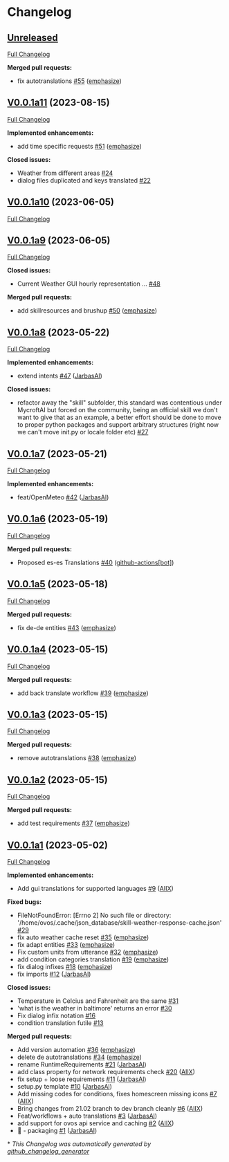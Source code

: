 # Changelog

## [Unreleased](https://github.com/OpenVoiceOS/skill-ovos-weather/tree/HEAD)

[Full Changelog](https://github.com/OpenVoiceOS/skill-ovos-weather/compare/V0.0.1a11...HEAD)

**Merged pull requests:**

- fix autotranslations [\#55](https://github.com/OpenVoiceOS/skill-ovos-weather/pull/55) ([emphasize](https://github.com/emphasize))

## [V0.0.1a11](https://github.com/OpenVoiceOS/skill-ovos-weather/tree/V0.0.1a11) (2023-08-15)

[Full Changelog](https://github.com/OpenVoiceOS/skill-ovos-weather/compare/V0.0.1a10...V0.0.1a11)

**Implemented enhancements:**

- add time specific requests [\#51](https://github.com/OpenVoiceOS/skill-ovos-weather/pull/51) ([emphasize](https://github.com/emphasize))

**Closed issues:**

- Weather from different areas [\#24](https://github.com/OpenVoiceOS/skill-ovos-weather/issues/24)
- dialog files duplicated and keys translated [\#22](https://github.com/OpenVoiceOS/skill-ovos-weather/issues/22)

## [V0.0.1a10](https://github.com/OpenVoiceOS/skill-ovos-weather/tree/V0.0.1a10) (2023-06-05)

[Full Changelog](https://github.com/OpenVoiceOS/skill-ovos-weather/compare/V0.0.1a9...V0.0.1a10)

## [V0.0.1a9](https://github.com/OpenVoiceOS/skill-ovos-weather/tree/V0.0.1a9) (2023-06-05)

[Full Changelog](https://github.com/OpenVoiceOS/skill-ovos-weather/compare/V0.0.1a8...V0.0.1a9)

**Closed issues:**

- Current Weather GUI hourly representation ... [\#48](https://github.com/OpenVoiceOS/skill-ovos-weather/issues/48)

**Merged pull requests:**

- add skillresources and brushup [\#50](https://github.com/OpenVoiceOS/skill-ovos-weather/pull/50) ([emphasize](https://github.com/emphasize))

## [V0.0.1a8](https://github.com/OpenVoiceOS/skill-ovos-weather/tree/V0.0.1a8) (2023-05-22)

[Full Changelog](https://github.com/OpenVoiceOS/skill-ovos-weather/compare/V0.0.1a7...V0.0.1a8)

**Implemented enhancements:**

- extend intents [\#47](https://github.com/OpenVoiceOS/skill-ovos-weather/pull/47) ([JarbasAl](https://github.com/JarbasAl))

**Closed issues:**

- refactor away the "skill" subfolder, this standard was contentious under MycroftAI but forced on the community, being an official skill we don't want to give that as an example, a better effort should be done to move to proper python packages and support arbitrary structures  \(right now we can't move init.py or locale folder etc\) [\#27](https://github.com/OpenVoiceOS/skill-ovos-weather/issues/27)

## [V0.0.1a7](https://github.com/OpenVoiceOS/skill-ovos-weather/tree/V0.0.1a7) (2023-05-21)

[Full Changelog](https://github.com/OpenVoiceOS/skill-ovos-weather/compare/V0.0.1a6...V0.0.1a7)

**Implemented enhancements:**

- feat/OpenMeteo [\#42](https://github.com/OpenVoiceOS/skill-ovos-weather/pull/42) ([JarbasAl](https://github.com/JarbasAl))

## [V0.0.1a6](https://github.com/OpenVoiceOS/skill-ovos-weather/tree/V0.0.1a6) (2023-05-19)

[Full Changelog](https://github.com/OpenVoiceOS/skill-ovos-weather/compare/V0.0.1a5...V0.0.1a6)

**Merged pull requests:**

- Proposed es-es Translations [\#40](https://github.com/OpenVoiceOS/skill-ovos-weather/pull/40) ([github-actions[bot]](https://github.com/apps/github-actions))

## [V0.0.1a5](https://github.com/OpenVoiceOS/skill-ovos-weather/tree/V0.0.1a5) (2023-05-18)

[Full Changelog](https://github.com/OpenVoiceOS/skill-ovos-weather/compare/V0.0.1a4...V0.0.1a5)

**Merged pull requests:**

- fix de-de entities [\#43](https://github.com/OpenVoiceOS/skill-ovos-weather/pull/43) ([emphasize](https://github.com/emphasize))

## [V0.0.1a4](https://github.com/OpenVoiceOS/skill-ovos-weather/tree/V0.0.1a4) (2023-05-15)

[Full Changelog](https://github.com/OpenVoiceOS/skill-ovos-weather/compare/V0.0.1a3...V0.0.1a4)

**Merged pull requests:**

- add back translate workflow [\#39](https://github.com/OpenVoiceOS/skill-ovos-weather/pull/39) ([emphasize](https://github.com/emphasize))

## [V0.0.1a3](https://github.com/OpenVoiceOS/skill-ovos-weather/tree/V0.0.1a3) (2023-05-15)

[Full Changelog](https://github.com/OpenVoiceOS/skill-ovos-weather/compare/V0.0.1a2...V0.0.1a3)

**Merged pull requests:**

- remove autotranslations [\#38](https://github.com/OpenVoiceOS/skill-ovos-weather/pull/38) ([emphasize](https://github.com/emphasize))

## [V0.0.1a2](https://github.com/OpenVoiceOS/skill-ovos-weather/tree/V0.0.1a2) (2023-05-15)

[Full Changelog](https://github.com/OpenVoiceOS/skill-ovos-weather/compare/V0.0.1a1...V0.0.1a2)

**Merged pull requests:**

- add test requirements [\#37](https://github.com/OpenVoiceOS/skill-ovos-weather/pull/37) ([emphasize](https://github.com/emphasize))

## [V0.0.1a1](https://github.com/OpenVoiceOS/skill-ovos-weather/tree/V0.0.1a1) (2023-05-02)

[Full Changelog](https://github.com/OpenVoiceOS/skill-ovos-weather/compare/c44b4ec0e5db899a399cc032af9b06baad1c19ea...V0.0.1a1)

**Implemented enhancements:**

- Add gui translations for supported languages [\#9](https://github.com/OpenVoiceOS/skill-ovos-weather/pull/9) ([AIIX](https://github.com/AIIX))

**Fixed bugs:**

- FileNotFoundError: \[Errno 2\] No such file or directory: '/home/ovos/.cache/json\_database/skill-weather-response-cache.json' [\#29](https://github.com/OpenVoiceOS/skill-ovos-weather/issues/29)
- fix auto weather cache reset [\#35](https://github.com/OpenVoiceOS/skill-ovos-weather/pull/35) ([emphasize](https://github.com/emphasize))
- fix adapt entities [\#33](https://github.com/OpenVoiceOS/skill-ovos-weather/pull/33) ([emphasize](https://github.com/emphasize))
- Fix custom units from utterance [\#32](https://github.com/OpenVoiceOS/skill-ovos-weather/pull/32) ([emphasize](https://github.com/emphasize))
- add condition categories translation [\#19](https://github.com/OpenVoiceOS/skill-ovos-weather/pull/19) ([emphasize](https://github.com/emphasize))
- fix dialog infixes [\#18](https://github.com/OpenVoiceOS/skill-ovos-weather/pull/18) ([emphasize](https://github.com/emphasize))
- fix imports [\#12](https://github.com/OpenVoiceOS/skill-ovos-weather/pull/12) ([JarbasAl](https://github.com/JarbasAl))

**Closed issues:**

- Temperature in Celcius and Fahrenheit are the same [\#31](https://github.com/OpenVoiceOS/skill-ovos-weather/issues/31)
- 'what is the weather in baltimore' returns an error [\#30](https://github.com/OpenVoiceOS/skill-ovos-weather/issues/30)
- Fix dialog infix notation [\#16](https://github.com/OpenVoiceOS/skill-ovos-weather/issues/16)
- condition translation futile [\#13](https://github.com/OpenVoiceOS/skill-ovos-weather/issues/13)

**Merged pull requests:**

- Add version automation [\#36](https://github.com/OpenVoiceOS/skill-ovos-weather/pull/36) ([emphasize](https://github.com/emphasize))
- delete de autotranslations [\#34](https://github.com/OpenVoiceOS/skill-ovos-weather/pull/34) ([emphasize](https://github.com/emphasize))
- rename RuntimeRequirements [\#21](https://github.com/OpenVoiceOS/skill-ovos-weather/pull/21) ([JarbasAl](https://github.com/JarbasAl))
- add class property for network requirements check [\#20](https://github.com/OpenVoiceOS/skill-ovos-weather/pull/20) ([AIIX](https://github.com/AIIX))
- fix setup + loose requirements [\#11](https://github.com/OpenVoiceOS/skill-ovos-weather/pull/11) ([JarbasAl](https://github.com/JarbasAl))
- setup.py template [\#10](https://github.com/OpenVoiceOS/skill-ovos-weather/pull/10) ([JarbasAl](https://github.com/JarbasAl))
- Add missing codes for conditions, fixes homescreen missing icons [\#7](https://github.com/OpenVoiceOS/skill-ovos-weather/pull/7) ([AIIX](https://github.com/AIIX))
- Bring changes from 21.02 branch to dev branch cleanly [\#6](https://github.com/OpenVoiceOS/skill-ovos-weather/pull/6) ([AIIX](https://github.com/AIIX))
- Feat/workflows + auto translations [\#3](https://github.com/OpenVoiceOS/skill-ovos-weather/pull/3) ([JarbasAl](https://github.com/JarbasAl))
- add support for ovos api service and caching [\#2](https://github.com/OpenVoiceOS/skill-ovos-weather/pull/2) ([AIIX](https://github.com/AIIX))
- :tada: - packaging [\#1](https://github.com/OpenVoiceOS/skill-ovos-weather/pull/1) ([JarbasAl](https://github.com/JarbasAl))



\* *This Changelog was automatically generated by [github_changelog_generator](https://github.com/github-changelog-generator/github-changelog-generator)*
